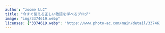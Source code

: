 ```yaml
---
author: "zoome LLC"
title: "今すぐ使える正しい敬語を学べるブログ"
image: "img/3374619.webp"
licenses: {"3374619.webp": "https://www.photo-ac.com/main/detail/3374619"}
---
```

